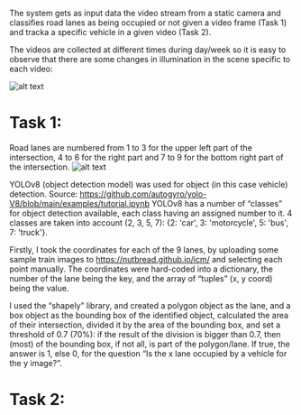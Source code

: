 The system gets as input data the video stream from a static camera and classifies road lanes as being
occupied or not given a video frame (Task 1) and tracka a specific vehicle in a given video (Task 2).

The videos are collected at different times during day/week so it is easy to observe that there are some changes in illumination in the scene specific to each video:

![alt text](https://github.com/StegarescuAnaMaria/Visual_Traffic_Monitoring_at_a_Road_Intersection_Computer_Vision/blob/main/images/1.png)

# Task 1:
Road lanes are numbered from 1 to 3 for the upper left part of the intersection, 4 to 6 for the right part and 7 to 9 for the bottom right part of the intersection.
![alt text](https://github.com/StegarescuAnaMaria/Visual_Traffic_Monitoring_at_a_Road_Intersection_Computer_Vision/blob/main/images/2.png)

YOLOv8 (object detection model) was used for object (in this case vehicle) detection. Source: https://github.com/autogyro/yolo-V8/blob/main/examples/tutorial.ipynb 
YOLOv8 has a number of “classes” for object detection available, each class having an assigned number 
to it. 4 classes are taken into account (2, 3, 5, 7): {2: 'car', 3: 'motorcycle', 5: 'bus', 7: 'truck'}.
 
Firstly, I took the coordinates for each of the 9 lanes, by uploading some sample train images to 
https://nutbread.github.io/icm/ and selecting each point manually. The coordinates were hard-coded 
into a dictionary, the number of the lane being the key, and the array of “tuples” (x, y coord) being the 
value.

I used the “shapely” library, and created a polygon object as the lane, and a box object as the bounding box of the identified object, calculated the area of their intersection, divided it by the area of the bounding box, and set a threshold of 0.7 (70%): if the result of the division is bigger 
than 0.7, then (most) of the bounding box, if not all, is part of the polygon/lane. If true, the answer is 1, else 0, for the question “Is the x lane occupied by a vehicle for the y image?”.

# Task 2:
